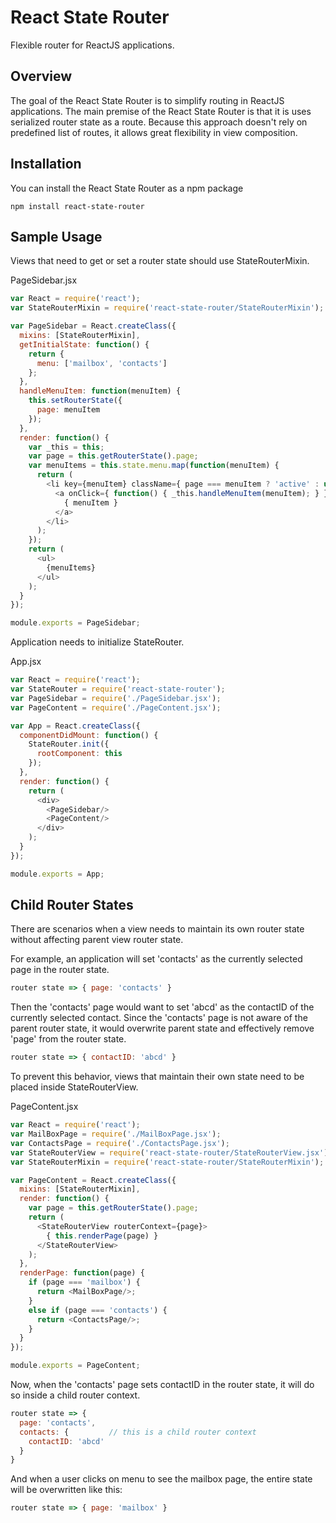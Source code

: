 
# React State Router

Flexible router for ReactJS applications.

## Overview

The goal of the React State Router is to simplify routing in ReactJS applications.
The main premise of the React State Router is that it is uses serialized router state as a route.
Because this approach doesn't rely on predefined list of routes, it allows great flexibility in view composition.

## Installation

You can install the React State Router as a npm package

    npm install react-state-router


## Sample Usage

Views that need to get or set a router state should use StateRouterMixin.

PageSidebar.jsx

```javascript
var React = require('react');
var StateRouterMixin = require('react-state-router/StateRouterMixin');

var PageSidebar = React.createClass({
  mixins: [StateRouterMixin],
  getInitialState: function() {
    return {
      menu: ['mailbox', 'contacts']
    };
  },
  handleMenuItem: function(menuItem) {
    this.setRouterState({
      page: menuItem
    });
  },
  render: function() {
    var _this = this;
    var page = this.getRouterState().page;
    var menuItems = this.state.menu.map(function(menuItem) {
      return (
        <li key={menuItem} className={ page === menuItem ? 'active' : undefined }>
          <a onClick={ function() { _this.handleMenuItem(menuItem); } }>
            { menuItem }
          </a>
        </li>
      );
    });
    return (
      <ul>
        {menuItems}
      </ul>
    );
  }
});

module.exports = PageSidebar;
```
Application needs to initialize StateRouter.

App.jsx

```javascript
var React = require('react');
var StateRouter = require('react-state-router');
var PageSidebar = require('./PageSidebar.jsx');
var PageContent = require('./PageContent.jsx');

var App = React.createClass({
  componentDidMount: function() {
    StateRouter.init({
      rootComponent: this
    });
  },
  render: function() {
    return (
      <div>
        <PageSidebar/>
        <PageContent/>
      </div>
    );
  }
});

module.exports = App;
```

## Child Router States

There are scenarios when a view needs to maintain its own router state without affecting parent view router state.

For example, an application will set 'contacts' as the currently selected page in the router state.

```javascript
router state => { page: 'contacts' }
```

Then the 'contacts' page would want to set 'abcd' as the contactID of the currently selected contact.
Since the 'contacts' page is not aware of the parent router state, it would overwrite parent state and effectively remove 'page' from the router state.


```javascript
router state => { contactID: 'abcd' }
```

To prevent this behavior, views that maintain their own state need to be placed inside StateRouterView.

PageContent.jsx

```javascript
var React = require('react');
var MailBoxPage = require('./MailBoxPage.jsx');
var ContactsPage = require('./ContactsPage.jsx');
var StateRouterView = require('react-state-router/StateRouterView.jsx');
var StateRouterMixin = require('react-state-router/StateRouterMixin');

var PageContent = React.createClass({
  mixins: [StateRouterMixin],
  render: function() {
    var page = this.getRouterState().page;
    return (
      <StateRouterView routerContext={page}>
        { this.renderPage(page) }
      </StateRouterView>
    );
  },
  renderPage: function(page) {
    if (page === 'mailbox') {
      return <MailBoxPage/>;
    }
    else if (page === 'contacts') {
      return <ContactsPage/>;
    }
  }
});

module.exports = PageContent;
```
Now, when the 'contacts' page sets contactID in the router state, it will do so inside a child router context.


```javascript
router state => {
  page: 'contacts',
  contacts: {         // this is a child router context
    contactID: 'abcd'
  }
}
```
And when a user clicks on menu to see the mailbox page, the entire state will be overwritten like this:

```javascript
router state => { page: 'mailbox' }
```














